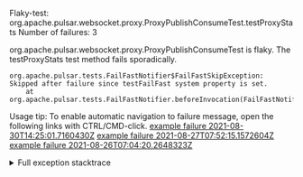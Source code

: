         
Flaky-test: org.apache.pulsar.websocket.proxy.ProxyPublishConsumeTest.testProxyStats
Number of failures: 3

org.apache.pulsar.websocket.proxy.ProxyPublishConsumeTest is flaky. The testProxyStats test method fails sporadically.

```
org.apache.pulsar.tests.FailFastNotifier$FailFastSkipException: Skipped after failure since testFailFast system property is set.
	at org.apache.pulsar.tests.FailFastNotifier.beforeInvocation(FailFastNotifier.java:88)

```

Usage tip: To enable automatic navigation to failure message, open the following links with CTRL/CMD-click.
[example failure 2021-08-30T14:25:01.7160430Z](https://github.com/apache/pulsar/runs/3462661639?check_suite_focus=true#step:9:665)
[example failure 2021-08-27T07:52:15.1572604Z](https://github.com/apache/pulsar/runs/3440855061?check_suite_focus=true#step:9:678)
[example failure 2021-08-26T07:04:20.2648323Z](https://github.com/apache/pulsar/runs/3429892062?check_suite_focus=true#step:9:638)


<details>
<summary>Full exception stacktrace</summary>
<code><pre>
org.apache.pulsar.tests.FailFastNotifier$FailFastSkipException: Skipped after failure since testFailFast system property is set.
	at org.apache.pulsar.tests.FailFastNotifier.beforeInvocation(FailFastNotifier.java:88)

</pre></code>
</details>

